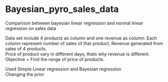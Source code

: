 # Bayesian_pyro_sales_data
Comparison between bayesian linear regression and normal linear regression on sales data

Data set include 4 products as column and one revenue as column:
Each column represent number of sales of that product, Revenue generated from sales of 4 products.     
Price of product vary in different days, thats why revenue is different.
Objective = Find the range of price of products.                                      
                           
                            
Used Simple Linear regression and Bayesian regression          
Changing the prior           




     
        
                 
              


















